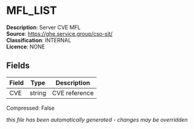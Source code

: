 # MFL_LIST

**Description**: Server CVE MFL  
**Source**: https://ghe.service.group/cso-sit/  
**Classification**: INTERNAL  
**Licence**: NONE  

## Fields

| Field           | Type         | Description               |
|-----------------|--------------|---------------------------|
| CVE  | string   | CVE reference |  
 

Compressed: False

_this file has been automatically generated - changes may be overridden_